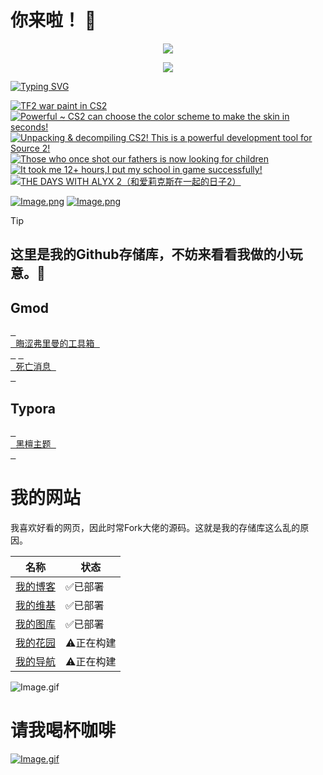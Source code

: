 # 你来啦！ 👋

<p align="center">
    <img src="https://skillicons.dev/icons?i=ps,pr,ae,ai,md,github,vscode,lua,discord" /> 
</p>

<p align="center">
  <a href="https://steamcommunity.com/id/obscurefreeman/">
    <img src="https://obscurefreeman-steamprofiles.vercel.app/api?profileName=obscurefreeman" />
  </a>
</p>

[![Typing SVG](https://readme-typing-svg.demolab.com?font=ZCOOL+KuaiLe&pause=1000&color=b4e419&random=false&width=435&lines=这里是晦涩弗里曼！;看看我制作的项目吧！)](https://git.io/typing-svg)

<!-- BEGIN YOUTUBE-CARDS -->
[![TF2 war paint in CS2](https://ytcards.demolab.com/?id=JQrIh-doil4&title=TF2+war+paint+in+CS2&lang=en&timestamp=1703739907&background_color=%230d1117&title_color=%23ffffff&stats_color=%23dedede&max_title_lines=1&width=250&border_radius=5 "TF2 war paint in CS2")](https://www.youtube.com/watch?v=JQrIh-doil4)
[![Powerful ~ CS2 can choose the color scheme to make the skin in seconds!](https://ytcards.demolab.com/?id=6NaVK2XPKzE&title=Powerful+~+CS2+can+choose+the+color+scheme+to+make+the+skin+in+seconds%21&lang=en&timestamp=1703739442&background_color=%230d1117&title_color=%23ffffff&stats_color=%23dedede&max_title_lines=1&width=250&border_radius=5 "Powerful ~ CS2 can choose the color scheme to make the skin in seconds!")](https://www.youtube.com/watch?v=6NaVK2XPKzE)
[![Unpacking & decompiling CS2! This is a powerful development tool for Source 2!](https://ytcards.demolab.com/?id=tlgS-Y63QB0&title=Unpacking+%26+decompiling+CS2%21+This+is+a+powerful+development+tool+for+Source+2%21&lang=en&timestamp=1703739235&background_color=%230d1117&title_color=%23ffffff&stats_color=%23dedede&max_title_lines=1&width=250&border_radius=5 "Unpacking & decompiling CS2! This is a powerful development tool for Source 2!")](https://www.youtube.com/watch?v=tlgS-Y63QB0)
[![Those who once shot our fathers is now looking for children](https://ytcards.demolab.com/?id=gKw3QWj0tDw&title=Those+who+once+shot+our+fathers+is+now+looking+for+children&lang=en&timestamp=1703738715&background_color=%230d1117&title_color=%23ffffff&stats_color=%23dedede&max_title_lines=1&width=250&border_radius=5 "Those who once shot our fathers is now looking for children")](https://www.youtube.com/watch?v=gKw3QWj0tDw)
[![It took me 12+ hours,I put my school in game successfully!](https://ytcards.demolab.com/?id=Aifr9t3ojeA&title=It+took+me+12%2B+hours%2CI+put+my+school+in+game+successfully%21&lang=en&timestamp=1658406510&background_color=%230d1117&title_color=%23ffffff&stats_color=%23dedede&max_title_lines=1&width=250&border_radius=5 "It took me 12+ hours,I put my school in game successfully!")](https://www.youtube.com/watch?v=Aifr9t3ojeA)
[![THE DAYS WITH ALYX 2（和爱莉克斯在一起的日子2）](https://ytcards.demolab.com/?id=n_BBogHAhc8&title=THE+DAYS+WITH+ALYX+2%EF%BC%88%E5%92%8C%E7%88%B1%E8%8E%89%E5%85%8B%E6%96%AF%E5%9C%A8%E4%B8%80%E8%B5%B7%E7%9A%84%E6%97%A5%E5%AD%902%EF%BC%89&lang=en&timestamp=1628821600&background_color=%230d1117&title_color=%23ffffff&stats_color=%23dedede&max_title_lines=1&width=250&border_radius=5 "THE DAYS WITH ALYX 2（和爱莉克斯在一起的日子2）")](https://www.youtube.com/watch?v=n_BBogHAhc8)
<!-- END YOUTUBE-CARDS -->

[![Image.png](https://obscureimage.netlify.app/button/button_bilibili.png)](https://space.bilibili.com/523837807)
[![Image.png](https://obscureimage.netlify.app/button/button_workshop.png)](https://steamcommunity.com/id/obscurefreeman/myworkshopfiles/)

> [!TIP]
> ## 这里是我的Github存储库，不妨来看看我做的小玩意。🎉

## Gmod

[<kbd> <br> 晦涩弗里曼的工具箱 <br> </kbd>][Link1]
[<kbd> <br> 死亡消息 <br> </kbd>][Link2]

<!--
[晦涩弗里曼的工具箱](https://github.com/obscurefreeman/oftoolkit_v2)
[死亡消息](https://github.com/obscurefreeman/death_message)
[黑檀主题](https://github.com/obscurefreeman/typora_theme_ebony)
![Image.gif](https://obscureimage.netlify.app/gif/valveloading.gif)
-->

## Typora

[<kbd> <br> 黑檀主题 <br> </kbd>][Link3]

# 我的网站

我喜欢好看的网页，因此时常Fork大佬的源码。这就是我的存储库这么乱的原因。

| 名称                                            | 状态      |
| ----------------------------------------------- | --------- |
| [我的博客](https://obscurefreeman.netlify.app/) | ✅已部署   |
| [我的维基](https://sourcewiki.netlify.app/)     | ✅已部署   |
| [我的图库](https://obscureimage.netlify.app/)   | ✅已部署   |
| [我的花园](https://obscuregarden.netlify.app/)  | ⚠️正在构建 |
| [我的导航](https://obscurenav.netlify.app/)     | ⚠️正在构建 |

![Image.gif](https://obscureimage.netlify.app/gif/valveloading.gif)

[Link1]: https://github.com/obscurefreeman/oftoolkit_v2
[Link2]: https://github.com/obscurefreeman/death_message
[Link3]: https://github.com/obscurefreeman/typora_theme_ebony

# 请我喝杯咖啡
[![Image.gif](https://cdn.pixabay.com/animation/2023/01/28/23/08/23-08-38-499_512.gif)](https://afdian.net/a/obscurefreeman)



